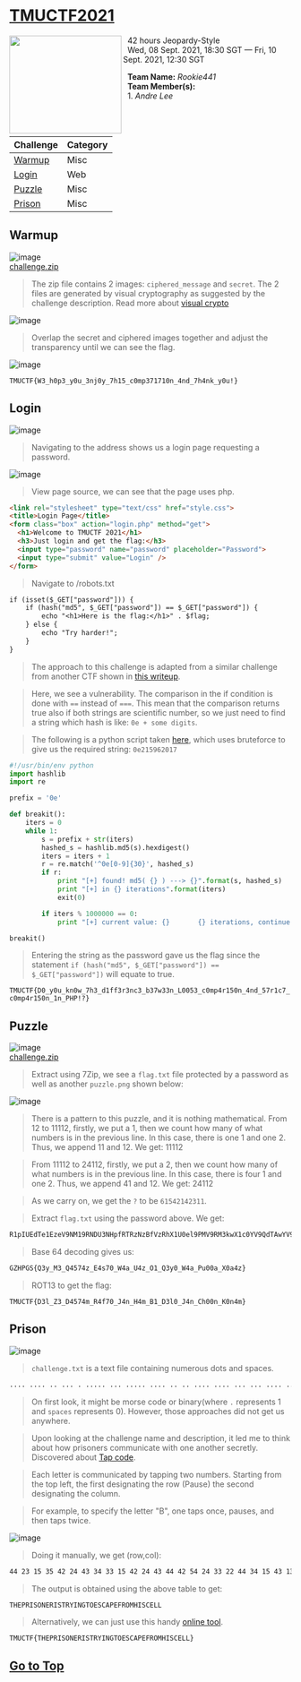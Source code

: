 # [TMUCTF2021](https://ctftime.org/event/1427)

<img align="left" width="200" height="175" src="https://user-images.githubusercontent.com/68913871/132789141-88a5c5cb-646a-448f-8afc-f676690dda1d.png">

&nbsp; 42 hours Jeopardy-Style  
&nbsp; Wed, 08 Sept. 2021, 18:30 SGT — Fri, 10 Sept. 2021, 12:30 SGT  

&nbsp; **Team Name:** *Rookie441*  
&nbsp; **Team Member(s):**  
&nbsp; 1. *Andre Lee*  

<br/><br>

| Challenge | Category |
| --- | --- |
| [Warmup](#warmup)	| Misc |
| [Login](#login)	| Web |
| [Puzzle](#puzzle) | Misc |
| [Prison](#prison) | Misc |

## Warmup

![image](https://user-images.githubusercontent.com/68913871/132789734-94fc8998-72e0-45a5-90be-81bed540c321.png)  
[challenge.zip](https://github.com/Rookie441/CTF/files/7140897/challenge.zip)

> The zip file contains 2 images: `ciphered_message` and `secret`. The 2 files are generated by visual cryptography as suggested by the challenge description. Read more about [visual crypto](https://github.com/ageron/visual_crypto)

![image](https://user-images.githubusercontent.com/68913871/132792870-25f6312e-414a-4ddb-ba46-efb8bf5e972a.png)

> Overlap the secret and ciphered images together and adjust the transparency until we can see the flag.

![image](https://user-images.githubusercontent.com/68913871/132789936-a117b1dd-9e09-4d82-907c-7b69e16dada2.png)

`TMUCTF{W3_h0p3_y0u_3nj0y_7h15_c0mp371710n_4nd_7h4nk_y0u!}`

## Login

![image](https://user-images.githubusercontent.com/68913871/132793013-f4dbbeaf-5a72-452f-98b8-a3bd439341a3.png)

> Navigating to the address shows us a login page requesting a password.

![image](https://user-images.githubusercontent.com/68913871/132793106-24c74cd9-77bf-49e0-ba97-c73d1e938137.png)

> View page source, we can see that the page uses php.

```html
<link rel="stylesheet" type="text/css" href="style.css">
<title>Login Page</title>
<form class="box" action="login.php" method="get">
  <h1>Welcome to TMUCTF 2021</h1>
  <h3>Just login and get the flag:</h3>
  <input type="password" name="password" placeholder="Password">
  <input type="submit" value="Login" />
</form>
```

> Navigate to /robots.txt

```txt
if (isset($_GET["password"])) {
    if (hash("md5", $_GET["password"]) == $_GET["password"]) {
        echo "<h1>Here is the flag:</h1>" . $flag;
    } else {
        echo "Try harder!";
    }
}
```

> The approach to this challenge is adapted from a similar challenge from another CTF shown in [this writeup](https://ctftime.org/writeup/12065).

> Here, we see a vulnerability. The comparison in the if condition is done with `==` instead of `===`. This mean that the comparison returns true also if both strings are scientific number, so we just need to find a string which hash is like: `0e + some digits`.

> The following is a python script taken [here](https://github.com/bl4de/ctf/blob/master/2017/HackDatKiwi_CTF_2017/md5games1/md5games1.md), which uses bruteforce to give us the required string: `0e215962017`

```python
#!/usr/bin/env python
import hashlib
import re

prefix = '0e'

def breakit():
    iters = 0
    while 1:
        s = prefix + str(iters)
        hashed_s = hashlib.md5(s).hexdigest()
        iters = iters + 1
        r = re.match('^0e[0-9]{30}', hashed_s)
        if r:
            print "[+] found! md5( {} ) ---> {}".format(s, hashed_s)
            print "[+] in {} iterations".format(iters)
            exit(0)

        if iters % 1000000 == 0:
            print "[+] current value: {}       {} iterations, continue...".format(s, iters)

breakit()
```

> Entering the string as the password gave us the flag since the statement `if (hash("md5", $_GET["password"]) == $_GET["password"])` will equate to true.

`TMUCTF{D0_y0u_kn0w_7h3_d1ff3r3nc3_b37w33n_L0053_c0mp4r150n_4nd_57r1c7_c0mp4r150n_1n_PHP!?}`

## Puzzle

![image](https://user-images.githubusercontent.com/68913871/132794700-67ac34c4-5795-4503-80d6-fdfa7652097b.png)  
[challenge.zip](https://github.com/Rookie441/CTF/files/7141057/challenge.1.zip)

> Extract using 7Zip, we see a `flag.txt` file protected by a password as well as another `puzzle.png` shown below:

![image](https://user-images.githubusercontent.com/68913871/132794707-ed9ecb50-7e05-4101-b4ff-b42d4534a1a4.png)

> There is a pattern to this puzzle, and it is nothing mathematical. From 12 to 11112, firstly, we put a 1, then we count how many of what numbers is in the previous line. In this case, there is one 1 and one 2. Thus, we append 11 and 12. We get: 11112

> From 11112 to 24112, firstly, we put a 2, then we count how many of what numbers is in the previous line. In this case, there is four 1 and one 2. Thus, we append 41 and 12. We get: 24112

> As we carry on, we get the `?` to be `61542142311`.

> Extract `flag.txt` using the password above. We get:

```txt
R1pIUEdTe1EzeV9NM19RNDU3NHpfRTRzNzBfVzRhX1U0el9PMV9RM3kwX1c0YV9QdTAwYV9YMGE0en0=
```

> Base 64 decoding gives us:

```txt
GZHPGS{Q3y_M3_Q4574z_E4s70_W4a_U4z_O1_Q3y0_W4a_Pu00a_X0a4z}
```

> ROT13 to get the flag:

`TMUCTF{D3l_Z3_D4574m_R4f70_J4n_H4m_B1_D3l0_J4n_Ch00n_K0n4m}`

## Prison

![image](https://user-images.githubusercontent.com/68913871/132795501-a2d50ead-52c2-4e20-85bf-22904323c61e.png)

> `challenge.txt` is a text file containing numerous dots and spaces.

```txt
.... .... .. ... . ..... ... ..... .... .. .. .... .... ... ... .... ... ... . ..... .... .. .. .... .... ... .... .... .... .. ..... .... .. .... ... ... .. .. .... .... ... .... . ..... .... ... . ... . . ... ..... . ..... .. . .... .. ... .... ... .. .. ... .. .... .... ... . ... . ..... ... . ... .
```

> On first look, it might be morse code or binary(where `.` represents 1 and `spaces` represents 0). However, those approaches did not get us anywhere.

> Upon looking at the challenge name and description, it led me to think about how prisoners communicate with one another secretly. Discovered about [Tap code](https://en.wikipedia.org/wiki/Tap_code).

> Each letter is communicated by tapping two numbers. Starting from the top left, the first designating the row (Pause) the second designating the column.

> For example, to specify the letter "B", one taps once, pauses, and then taps twice.

![image](https://user-images.githubusercontent.com/68913871/132796582-a61d7b23-7cb7-4bc5-8c78-78785bb187c9.png)

> Doing it manually, we get (row,col):

```txt
44 23 15 35 42 24 43 34 33 15 42 24 43 44 42 54 24 33 22 44 34 15 43 13 11 35 15 21 42 34 32 23 24 43 13 15 31 31
```

> The output is obtained using the above table to get:

```txt
THEPRISONERISTRYINGTOESCAPEFROMHISCELL
```

> Alternatively, we can just use this handy [online tool](https://cryptii.com/pipes/tap-code).

`TMUCTF{THEPRISONERISTRYINGTOESCAPEFROMHISCELL}`

## [Go to Top](#tmuctf2021)
